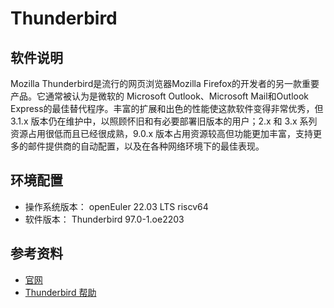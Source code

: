 # Thunderbird

## 软件说明  

Mozilla Thunderbird是流行的网页浏览器Mozilla Firefox的开发者的另一款重要产品。它通常被认为是微软的 Microsoft Outlook、Microsoft Mail和Outlook Express的最佳替代程序。丰富的扩展和出色的性能使这款软件变得非常优秀，但 3.1.x 版本仍在维护中，以照顾怀旧和有必要部署旧版本的用户；2.x 和 3.x 系列资源占用很低而且已经很成熟，9.0.x 版本占用资源较高但功能更加丰富，支持更多的邮件提供商的自动配置，以及在各种网络环境下的最佳表现。

## 环境配置

- 操作系统版本： openEuler 22.03 LTS riscv64
- 软件版本： Thunderbird 97.0-1.oe2203

## 参考资料

- [官网](https://www.thunderbird.net/zh-CN/)
- [Thunderbird 帮助](https://support.mozilla.org/zh-CN/products/thunderbird)
